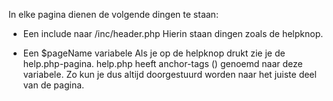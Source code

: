 In elke pagina dienen de volgende dingen te staan:

- Een include naar /inc/header.php
            Hierin staan dingen zoals de helpknop.

- Een $pageName variabele
            Als je op de helpknop drukt zie je de help.php-pagina. help.php heeft anchor-tags (<a>) genoemd naar deze
            variabele. Zo kun je dus altijd doorgestuurd worden naar het juiste deel van de pagina.